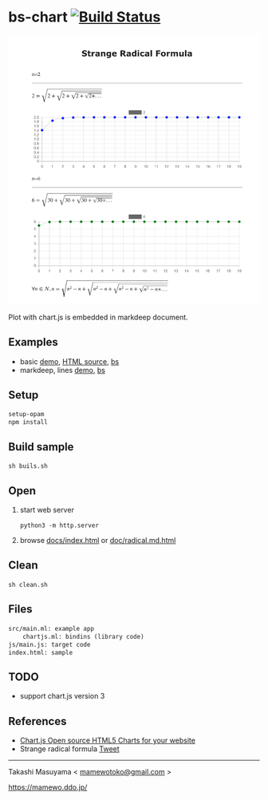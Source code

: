 bs-chart [![Build Status](https://travis-ci.com/mamewotoko/bs-chart.svg?branch=master)](https://travis-ci.com/mamewotoko/bs-chart)
==================

![](image/md_chartjs.png)

Plot with chart.js is embedded in markdeep document.

Examples
--------
* basic [demo](https://mamewotoko.github.io/bs-chart/examples/), [HTML source](examples/index.html), [bs](./src/main.ml)
* markdeep, lines [demo](https://mamewotoko.github.io/bs-chart/examples/radical.md.html),  [bs](./src/radical_main.ml)

Setup
------

```
setup-opam
npm install
```

Build sample
--------------

```
sh buils.sh
```

Open
-----

1. start web server

    ```
    python3 -m http.server
    ```

2. browse [docs/index.html](http://localhost:8000/docs/) or [doc/radical.md.html](http://localhost:8000/docs/radical.md.html)

Clean
-----

```
sh clean.sh
```

Files
-------

```
src/main.ml: example app
    chartjs.ml: bindins (library code)
js/main.js: target code
index.html: sample
```

TODO
----------

* support chart.js version 3

References
----------

* [Chart.js Open source HTML5 Charts for your website](https://www.chartjs.org/)
* Strange radical formula [Tweet](https://twitter.com/pickover/status/1272696555338940426)

----
Takashi Masuyama < mamewotoko@gmail.com >

https://mamewo.ddo.jp/
